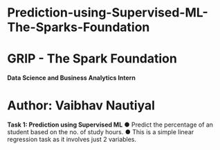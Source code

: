 # Prediction-using-Supervised-ML-The-Sparks-Foundation
#  GRIP - The Spark Foundation 
**Data Science and Business Analytics Intern** 
# Author: Vaibhav Nautiyal
**Task 1: Prediction using Supervised ML** 
● Predict the percentage of an student based on the no. of study hours.
● This is a simple linear regression task as it involves just 2 variables.
